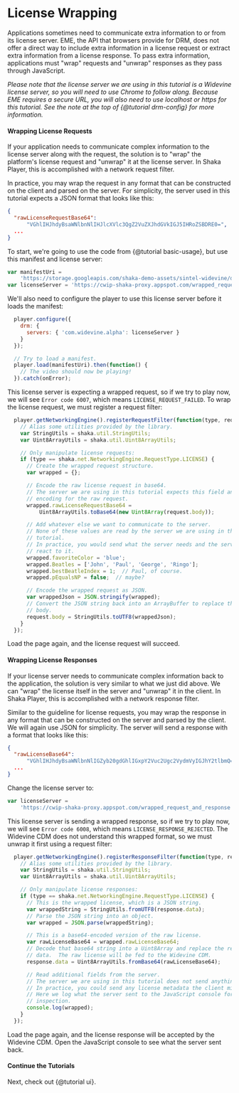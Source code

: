 # License Wrapping

Applications sometimes need to communicate extra information to or from its
license server.  EME, the API that browsers provide for DRM, does not offer a
direct way to include extra information in a license request or extract extra
information from a license response.  To pass extra information, applications
must "wrap" requests and "unwrap" responses as they pass through JavaScript.

*Please note that the license server we are using in this tutorial is a
Widevine license server, so you will need to use Chrome to follow along.
Because EME requires a secure URL, you will also need to use localhost or
https for this tutorial.  See the note at the top of {@tutorial drm-config}
for more information.*


#### Wrapping License Requests

If your application needs to communicate complex information to the license
server along with the request, the solution is to "wrap" the platform's license
request and "unwrap" it at the license server.  In Shaka Player, this is
accomplished with a network request filter.

In practice, you may wrap the request in any format that can be constructed on
the client and parsed on the server.  For simplicity, the server used in this
tutorial expects a JSON format that looks like this:

```json
{
  "rawLicenseRequestBase64":
      "VGhlIHJhdyBsaWNlbnNlIHJlcXVlc3QgZ2VuZXJhdGVkIGJ5IHRoZSBDRE0=",
  ...
}
```

To start, we're going to use the code from {@tutorial basic-usage}, but use this
manifest and license server:

```js
var manifestUri =
    'https://storage.googleapis.com/shaka-demo-assets/sintel-widevine/dash.mpd';
var licenseServer = 'https://cwip-shaka-proxy.appspot.com/wrapped_request';
```

We'll also need to configure the player to use this license server before it
loads the manifest:

```js
  player.configure({
    drm: {
      servers: { 'com.widevine.alpha': licenseServer }
    }
  });

  // Try to load a manifest.
  player.load(manifestUri).then(function() {
    // The video should now be playing!
  }).catch(onError);
```

This license server is expecting a wrapped request, so if we try to play now, we
will see `Error code 6007`, which means `LICENSE_REQUEST_FAILED`.  To wrap the
license request, we must register a request filter:

```js
  player.getNetworkingEngine().registerRequestFilter(function(type, request) {
    // Alias some utilities provided by the library.
    var StringUtils = shaka.util.StringUtils;
    var Uint8ArrayUtils = shaka.util.Uint8ArrayUtils;

    // Only manipulate license requests:
    if (type == shaka.net.NetworkingEngine.RequestType.LICENSE) {
      // Create the wrapped request structure.
      var wrapped = {};

      // Encode the raw license request in base64.
      // The server we are using in this tutorial expects this field and this
      // encoding for the raw request.
      wrapped.rawLicenseRequestBase64 =
          Uint8ArrayUtils.toBase64(new Uint8Array(request.body));

      // Add whatever else we want to communicate to the server.
      // None of these values are read by the server we are using in this
      // tutorial.
      // In practice, you would send what the server needs and the server would
      // react to it.
      wrapped.favoriteColor = 'blue';
      wrapped.Beatles = ['John', 'Paul', 'George', 'Ringo'];
      wrapped.bestBeatleIndex = 1;  // Paul, of course.
      wrapped.pEqualsNP = false;  // maybe?

      // Encode the wrapped request as JSON.
      var wrappedJson = JSON.stringify(wrapped);
      // Convert the JSON string back into an ArrayBuffer to replace the request
      // body.
      request.body = StringUtils.toUTF8(wrappedJson);
    }
  });
```

Load the page again, and the license request will succeed.


#### Wrapping License Responses

If your license server needs to communicate complex information back to the
application, the solution is very similar to what we just did above.  We can
"wrap" the license itself in the server and "unwrap" it in the client.  In Shaka
Player, this is accomplished with a network response filter.

Similar to the guideline for license requests, you may wrap the response in any
format that can be constructed on the server and parsed by the client.  We will
again use JSON for simplicity.  The server will send a response with a format
that looks like this:

```json
{
  "rawLicenseBase64":
      "VGhlIHJhdyBsaWNlbnNlIGZyb20gdGhlIGxpY2Vuc2Ugc2VydmVyIGJhY2tlbmQ=",
  ...
}
```

Change the license server to:

```js
var licenseServer =
    'https://cwip-shaka-proxy.appspot.com/wrapped_request_and_response';
```

This license server is sending a wrapped response, so if we try to play now, we
will see `Error code 6008`, which means `LICENSE_RESPONSE_REJECTED`.  The
Widevine CDM does not understand this wrapped format, so we must unwrap it first
using a request filter:

```js
  player.getNetworkingEngine().registerResponseFilter(function(type, response) {
    // Alias some utilities provided by the library.
    var StringUtils = shaka.util.StringUtils;
    var Uint8ArrayUtils = shaka.util.Uint8ArrayUtils;

    // Only manipulate license responses:
    if (type == shaka.net.NetworkingEngine.RequestType.LICENSE) {
      // This is the wrapped license, which is a JSON string.
      var wrappedString = StringUtils.fromUTF8(response.data);
      // Parse the JSON string into an object.
      var wrapped = JSON.parse(wrappedString);

      // This is a base64-encoded version of the raw license.
      var rawLicenseBase64 = wrapped.rawLicenseBase64;
      // Decode that base64 string into a Uint8Array and replace the response
      // data.  The raw license will be fed to the Widevine CDM.
      response.data = Uint8ArrayUtils.fromBase64(rawLicenseBase64);

      // Read additional fields from the server.
      // The server we are using in this tutorial does not send anything useful.
      // In practice, you could send any license metadata the client might need.
      // Here we log what the server sent to the JavaScript console for
      // inspection.
      console.log(wrapped);
    }
  });
```

Load the page again, and the license response will be accepted by the Widevine
CDM.  Open the JavaScript console to see what the server sent back.


#### Continue the Tutorials

Next, check out {@tutorial ui}.
